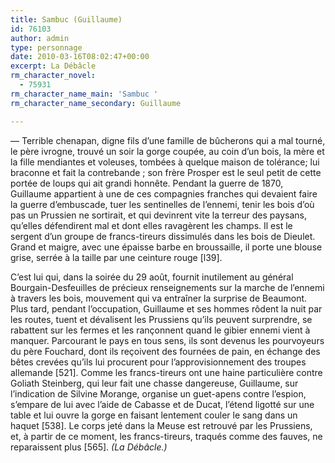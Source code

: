 ```yaml
---
title: Sambuc (Guillaume)
id: 76103
author: admin
type: personnage
date: 2010-03-16T08:02:47+00:00
excerpt: La Débâcle
rm_character_novel:
  - 75931
rm_character_name_main: 'Sambuc '
rm_character_name_secondary: Guillaume

---
```

— Terrible chenapan, digne fils d&rsquo;une famille de bûcherons qui a mal tourné, le père ivrogne, trouvé un soir la gorge coupée, au coin d&rsquo;un bois, la mère et la fille mendiantes et voleuses, tombées à quelque maison de tolérance; lui braconne et fait la contrebande ; son frère Prosper est le seul petit de cette portée de loups qui ait grandi honnête. Pendant la guerre de 1870, Guillaume appartient à une de ces compagnies franches qui devaient faire la guerre d&rsquo;embuscade, tuer les sentinelles de l&rsquo;ennemi, tenir les bois d&rsquo;où pas un Prussien ne sortirait, et qui devinrent vite la terreur des paysans, qu&rsquo;elles défendirent mal et dont elles ravagèrent les champs. Il est le sergent d&rsquo;un groupe de francs-tireurs dissimulés dans les bois de Dieulet. Grand et maigre, avec une épaisse barbe en broussaille, il porte une blouse grise, serrée à la taille par une ceinture rouge [l39].

C&rsquo;est lui qui, dans la soirée du 29 août, fournit inutilement au général Bourgain-Desfeuilles de précieux renseignements sur la marche de l&rsquo;ennemi à travers les bois, mouvement qui va entraîner la surprise de Beaumont. Plus tard, pendant l&rsquo;occupation, Guillaume et ses hommes rôdent la nuit par les routes, tuent et dévalisent les Prussiens qu&rsquo;ils peuvent surprendre, se rabattent sur les fermes et les rançonnent quand le gibier ennemi vient à manquer. Parcourant le pays en tous sens, ils sont devenus les pourvoyeurs du père Fouchard, dont ils reçoivent des fournées de pain, en échange des bêtes crevées qu&rsquo;ils lui procurent pour l&rsquo;approvisionnement des troupes allemande [521]. Comme les francs-tireurs ont une haine particulière contre Goliath Steinberg, qui leur fait une chasse dangereuse, Guillaume, sur l&rsquo;indication de Silvine Morange, organise un guet-apens contre l&rsquo;espion, s&rsquo;empare de lui avec l&rsquo;aide de Cabasse et de Ducat, l&rsquo;étend ligotté sur une table et lui ouvre la gorge en faisant lentement couler le sang dans un haquet [538]. Le corps jeté dans la Meuse est retrouvé par les Prussiens, et, à partir de ce moment, les francs-tireurs, traqués comme des fauves, ne reparaissent plus [565]. _(La Débâcle.)_